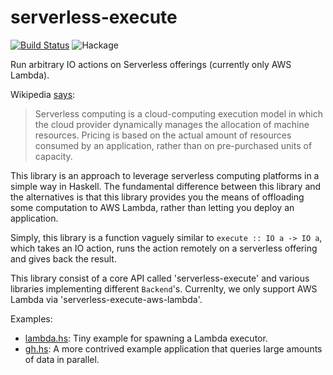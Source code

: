 # serverless-execute

[![Build Status](https://travis-ci.org/utdemir/serverless-batch.svg?branch=master)](https://travis-ci.org/utdemir/serverless-batch) ![Hackage](https://img.shields.io/hackage/v/serverless-execute.svg)

Run arbitrary IO actions on Serverless offerings (currently only AWS Lambda).

Wikipedia [says](https://en.wikipedia.org/wiki/Serverless_computing):

> Serverless computing is a cloud-computing execution model in which the cloud provider dynamically manages the allocation of machine resources. Pricing is based on the actual amount of resources consumed by an application, rather than on pre-purchased units of capacity.

This library is an approach to leverage serverless computing platforms in a simple way in Haskell. The fundamental difference between this library and the alternatives is that this library provides you the means of offloading some computation to AWS Lambda, rather than letting you deploy an application.

Simply, this library is a function vaguely similar to `execute :: IO a -> IO a`, which takes an IO action, runs the action remotely on a serverless offering and gives back the result.

This library consist of a core API called 'serverless-execute' and various libraries implementing different `Backend`'s. Currenlty, we only support AWS Lambda via 'serverless-execute-aws-lambda'.

Examples:

* [lambda.hs](https://github.com/utdemir/serverless-batch/blob/master/examples/lambda.hs): Tiny example for spawning a Lambda executor.
* [gh.hs](https://github.com/utdemir/serverless-batch/blob/master/examples/gh.hs): A more contrived example application that queries large amounts of data in parallel.
